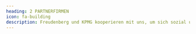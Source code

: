 ```yaml
---
heading: 2 PARTNERFIRMEN
icon: fa-building
description: Freudenberg und KPMG kooperieren mit uns, um sich sozial und ökologisch zu engagieren. Sie stellen Firmengrundstücke zur Verfügung, auf denen die Bienenvölker bewirtschaftet werden.
---
```

